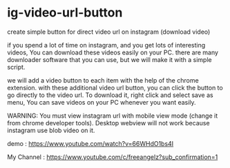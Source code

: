 # ig-video-url-button
create simple button for direct video url on instagram (download video)

if you spend a lot of time on instagram, and you get lots of interesting videos, You can download these videos easily on your PC. there are many downloader software that you can use, but we will make it with a simple script.

we will add a video button to each item with the help of the chrome extension. with these additional video url button, you can click the button to go directly to the video url. To download it, right click and select save as menu, You can save videos on your PC whenever you want easily.

WARNING:
You must view instagram url with mobile view mode (change it from chrome developer tools). Desktop webview will not work because instagram use blob video on it.

demo : https://www.youtube.com/watch?v=66WHdO1bs4I

My Channel : https://www.youtube.com/c/freeangelz?sub_confirmation=1
